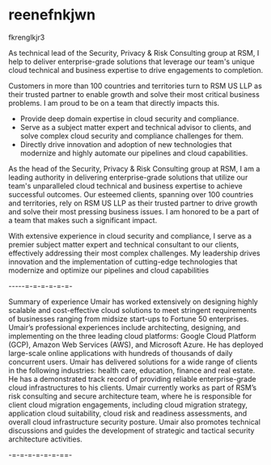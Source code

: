 # reenefnkjwn
 fkrenglkjr3
 
As technical lead of the Security, Privacy & Risk Consulting group at RSM, I help to deliver enterprise-grade solutions that leverage our team's unique cloud technical and business expertise to drive engagements to completion. 

Customers in more than 100 countries and territories turn to RSM US LLP as their trusted partner to enable growth and solve their most critical business problems. I am proud to be on a team that directly impacts this.

- Provide deep domain expertise in cloud security and compliance. 
- Serve as a subject matter expert and technical advisor to clients, and solve complex cloud security and compliance challenges for them. 
- Directly drive innovation and adoption of new technologies that modernize and highly automate our pipelines and cloud capabilities.


As the head of the Security, Privacy & Risk Consulting group at RSM, I am a leading authority in delivering enterprise-grade solutions that utilize our team's unparalleled cloud technical and business expertise to achieve successful outcomes. Our esteemed clients, spanning over 100 countries and territories, rely on RSM US LLP as their trusted partner to drive growth and solve their most pressing business issues. I am honored to be a part of a team that makes such a significant impact.

With extensive experience in cloud security and compliance, I serve as a premier subject matter expert and technical consultant to our clients, effectively addressing their most complex challenges. My leadership drives innovation and the implementation of cutting-edge technologies that modernize and optimize our pipelines and cloud capabilities

-----=-=-=-=-=-=-


Summary of experience 
Umair has worked extensively on designing highly scalable and cost-effective cloud solutions to meet stringent requirements of businesses ranging from midsize start-ups to Fortune 50 enterprises.
Umair’s professional experiences include architecting, designing, and implementing on the three leading cloud platforms: Google Cloud Platform (GCP), Amazon Web Services (AWS), and Microsoft Azure. He has deployed large-scale online applications with hundreds of thousands of daily concurrent users. Umair has delivered solutions for a wide range of clients in the following industries: health care, education, finance and real estate. He has a demonstrated track record of providing reliable enterprise-grade cloud infrastructures to his clients.
Umair currently works as part of RSM’s risk consulting and secure architecture team, where he is responsible for client cloud migration engagements, including cloud migration strategy, application cloud suitability, cloud risk and readiness assessments, and overall cloud infrastructure security posture. Umair also promotes technical discussions and guides the development of strategic and tactical security architecture activities.



-=-=-=-=-=-=-==-
